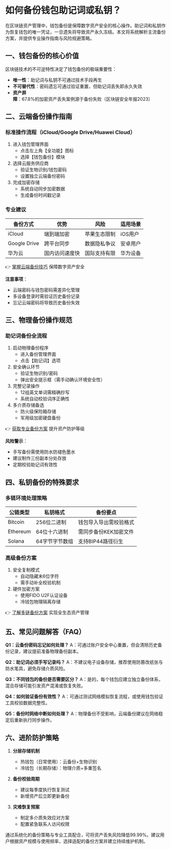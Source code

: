# 如何备份钱包助记词或私钥？

在区块链资产管理中，钱包备份是保障数字资产安全的核心操作。助记词和私钥作为恢复钱包的唯一凭证，一旦遗失将导致资产永久冻结。本文将系统解析主流备份方案，并提供专业操作指南与风险规避策略。

## 一、钱包备份的核心价值

区块链技术的不可逆特性决定了钱包备份的极端重要性：
- **唯一性**：助记词与私钥不可通过技术手段再生
- **不可替代性**：密码遗忘可通过验证重置，但助记词丢失即永久失效
- **资产屏障**：67.8%的加密资产丢失案例源于备份失败（区块链安全年报2023）

## 二、云端备份操作指南

### 标准操作流程（iCloud/Google Drive/Huawei Cloud）
1. 进入钱包管理界面
   - 点击左上角【全功能】图标
   - 选择【钱包备份】模块
2. 选择云服务供应商
   - 验证生物识别/钱包密码
   - 设置独立云端备份密码
3. 完成加密存储
   - 系统自动同步加密数据
   - 生成备份时间戳记录

### 专业建议
| 备份方式 | 优势 | 风险 | 适用场景 |
|---------|------|------|----------|
| iCloud  | 端到端加密 | 苹果生态限制 | iOS用户 |
| Google Drive | 跨平台同步 | 数据隐私争议 | 安卓用户 |
| 华为云   | 国内访问速度快 | 国际支持有限 | 华为设备 |

👉 [掌握云端备份技巧](https://bit.ly/okx_welcome) 保障数字资产安全

**注意事项**：
- 云端密码与钱包密码需差异化管理
- 多设备登录时需验证历史备份记录
- 忘记云端密码将导致历史备份失效

## 三、物理备份操作规范

### 助记词备份全流程
1. 启动物理备份程序
   - 进入备份管理界面
   - 点击【助记词】选项
2. 安全确认环节
   - 验证生物识别/密码
   - 弹出安全提示框（需手动确认环境安全性）
3. 完整记录操作
   - 12组英文单词需精确抄写
   - 系统自动校验词序正确性
4. 多介质存储备选
   - 防火级保险箱存储
   - 军用级加密硬盘备份

👉 [获取专业备份方案](https://bit.ly/okx_welcome) 提升资产防护等级

**风险警示**：
- 手写备份需使用防水防褪色墨水
- 建议制作三份副本分处存放
- 定期校验助记词有效性

## 四、私钥备份的特殊要求

### 多链环境处理策略
| 公链类型 | 私钥格式 | 备份要点 |
|---------|----------|----------|
| Bitcoin  | 256位二进制 | 钱包导入导出需校验格式 |
| Ethereum | 64位十六进制 | 需同步备份KEK加密文件 |
| Solana   | 64字节字节数组 | 支持BIP44路径衍生 |

### 高级备份方案
1. 安全复制模式
   - 自动隐藏末6位字符
   - 需手动补全校验机制
2. 硬件加密方案
   - 使用FIDO U2F认证设备
   - 冷钱包物理隔离存储

👉 [了解多链备份方案](https://bit.ly/okx_welcome) 实现全生态资产管理

## 五、常见问题解答（FAQ）

**Q1：云备份密码忘记如何处理？**
A：可通过账户安全中心重置，但会清除历史备份记录，建议提前准备物理备份副本。

**Q2：助记词必须手写记录吗？**
A：不建议电子设备存储，推荐使用防篡改纸张与防水笔具，避免存储介质风险。

**Q3：不同钱包的备份是否需要区分？**
A：是的，每个钱包应建立独立备份体系，混合存储可能引发资产混淆或恢复失败。

**Q4：如何验证备份有效性？**
A：可通过测试网络模拟恢复流程，或使用钱包验证工具校验数据完整性。

**Q5：备份时网络中断如何处理？**
A：物理备份不受影响，云端备份建议在网络稳定后重新执行同步操作。

## 六、进阶防护策略

1. **分层存储机制**
   - 热钱包（日常使用）：云备份+生物识别
   - 冷钱包（长期存储）：物理介质+多重签名

2. **备份校验周期**
   - 建议每季度执行恢复测试
   - 新增资产后立即更新备份

3. **灾难恢复预案**
   - 制定多介质失效应对方案
   - 配置紧急联系人访问权限

通过系统化的备份策略与专业工具配合，可将资产丢失风险降低99.99%。建议用户根据资产规模与使用频率，选择适配的备份方案并建立持续维护机制。